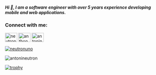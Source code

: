 <h5 align="left">Hi 👋, I am a software engineer with over 5 years experience developing mobile and web applications.</h5>


<h3 align="left">Connect with me:</h3>
<p align="left">
<a href="https://twitter.com/neutronuno" target="blank"><img align="center" src="https://raw.githubusercontent.com/rahuldkjain/github-profile-readme-generator/master/src/images/icons/Social/twitter.svg" alt="neutronuno" height="30" width="40" /></a>
<a href="https://www.linkedin.com/in/anthony-ameh-b3b8aa1a6/" target="blank"><img align="center" src="https://raw.githubusercontent.com/rahuldkjain/github-profile-readme-generator/master/src/images/icons/Social/linked-in-alt.svg" alt="anthony-ameh-b3b8aa1a6" height="30" width="40" /></a>
<a href="https://www.instagram.com/antonineutron/" target="blank"><img align="center" src="https://raw.githubusercontent.com/rahuldkjain/github-profile-readme-generator/master/src/images/icons/Social/instagram.svg" alt="antonineutron" height="30" width="40" /></a>
</p>

<p align="left"> <a href="https://twitter.com/neutronuno" target="blank"><img src="https://img.shields.io/twitter/follow/neutronuno?logo=twitter&style=for-the-badge" alt="neutronuno" /></a> </p>

<p><img align="center" src="https://github-readme-streak-stats.herokuapp.com/?user=antonineutron&" alt="antonineutron" /></p>

[![trophy](https://github-profile-trophy.vercel.app/?username=antonineutron&theme=onedark)](https://github.com/ryo-ma/github-profile-trophy)
